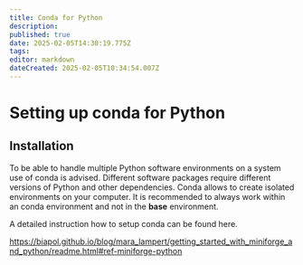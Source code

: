```yaml
---
title: Conda for Python
description: 
published: true
date: 2025-02-05T14:30:19.775Z
tags: 
editor: markdown
dateCreated: 2025-02-05T10:34:54.007Z
---
```


# Setting up conda for Python

## Installation
To be able to handle multiple Python software environments on a system use of conda is advised. Different software packages require different versions of Python and other dependencies. Conda allows to create isolated environments on your computer.
It is recommended to always work within an conda environment and not in the **base** environment.

A detailed instruction how to setup conda can be found here.

<https://biapol.github.io/blog/mara_lampert/getting_started_with_miniforge_and_python/readme.html#ref-miniforge-python>


